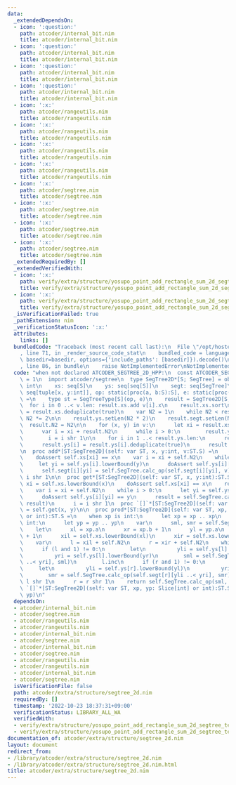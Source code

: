 ```yaml
---
data:
  _extendedDependsOn:
  - icon: ':question:'
    path: atcoder/internal_bit.nim
    title: atcoder/internal_bit.nim
  - icon: ':question:'
    path: atcoder/internal_bit.nim
    title: atcoder/internal_bit.nim
  - icon: ':question:'
    path: atcoder/internal_bit.nim
    title: atcoder/internal_bit.nim
  - icon: ':question:'
    path: atcoder/internal_bit.nim
    title: atcoder/internal_bit.nim
  - icon: ':x:'
    path: atcoder/rangeutils.nim
    title: atcoder/rangeutils.nim
  - icon: ':x:'
    path: atcoder/rangeutils.nim
    title: atcoder/rangeutils.nim
  - icon: ':x:'
    path: atcoder/rangeutils.nim
    title: atcoder/rangeutils.nim
  - icon: ':x:'
    path: atcoder/rangeutils.nim
    title: atcoder/rangeutils.nim
  - icon: ':x:'
    path: atcoder/segtree.nim
    title: atcoder/segtree.nim
  - icon: ':x:'
    path: atcoder/segtree.nim
    title: atcoder/segtree.nim
  - icon: ':x:'
    path: atcoder/segtree.nim
    title: atcoder/segtree.nim
  - icon: ':x:'
    path: atcoder/segtree.nim
    title: atcoder/segtree.nim
  _extendedRequiredBy: []
  _extendedVerifiedWith:
  - icon: ':x:'
    path: verify/extra/structure/yosupo_point_add_rectangle_sum_2d_segtree_test.nim
    title: verify/extra/structure/yosupo_point_add_rectangle_sum_2d_segtree_test.nim
  - icon: ':x:'
    path: verify/extra/structure/yosupo_point_add_rectangle_sum_2d_segtree_test.nim
    title: verify/extra/structure/yosupo_point_add_rectangle_sum_2d_segtree_test.nim
  _isVerificationFailed: true
  _pathExtension: nim
  _verificationStatusIcon: ':x:'
  attributes:
    links: []
  bundledCode: "Traceback (most recent call last):\n  File \"/opt/hostedtoolcache/Python/3.10.8/x64/lib/python3.10/site-packages/onlinejudge_verify/documentation/build.py\"\
    , line 71, in _render_source_code_stat\n    bundled_code = language.bundle(stat.path,\
    \ basedir=basedir, options={'include_paths': [basedir]}).decode()\n  File \"/opt/hostedtoolcache/Python/3.10.8/x64/lib/python3.10/site-packages/onlinejudge_verify/languages/nim.py\"\
    , line 86, in bundle\n    raise NotImplementedError\nNotImplementedError\n"
  code: "when not declared ATCODER_SEGTREE_2D_HPP:\n  const ATCODER_SEGTREE_2D_HPP*\
    \ = 1\n  import atcoder/segtree\n  type SegTree2D*[S; SegTree] = object\n    N2:\
    \ int\n    xs: seq[S]\n    ys: seq[seq[S]]\n    segt: seq[SegTree]\n\n  proc initSegTree2D*[S](v:\
    \ seq[tuple[x, y:int]], op: static[proc(a, b:S):S], e: static[proc():S]):auto\
    \ =\n    type st = SegTreeType[S](op, e)\n    result = SegTree2D[S, st]()\n  \
    \  for i in 0 ..< v.len: result.xs.add v[i].x\n    result.xs.sort\n    result.xs\
    \ = result.xs.deduplicate(true)\n    var N2 = 1\n    while N2 < result.xs.len:\
    \ N2 *= 2\n\n    result.ys.setLen(N2 * 2)\n    result.segt.setLen(N2 * 2)\n  \
    \  result.N2 = N2\n\n    for (x, y) in v:\n      let xi = result.xs.lowerBound(x)\n\
    \      var i = xi + result.N2\n      while i > 0:\n        result.ys[i].add y\n\
    \        i = i shr 1\n\n    for i in 1 ..< result.ys.len:\n      result.ys[i].sort\n\
    \      result.ys[i] = result.ys[i].deduplicate(true)\n      result.segt[i].init(result.ys[i].len)\n\
    \n  proc add*[ST:SegTree2D](self: var ST, x, y:int, v:ST.S) =\n    let xi = self.xs.lowerBound(x)\n\
    \    doAssert self.xs[xi] == x\n    var i = xi + self.N2\n    while i > 0:\n \
    \     let yi = self.ys[i].lowerBound(y)\n      doAssert self.ys[i][yi] == y\n\
    \      self.segt[i][yi] = self.SegTree.calc_op(self.segt[i][yi], v)\n      i =\
    \ i shr 1\n\n  proc get*[ST:SegTree2D](self: var ST, x, y:int):ST.S =\n    let\
    \ xi = self.xs.lowerBound(x)\n    doAssert self.xs[xi] == x\n    result = self.SegTree.calc_e()\n\
    \    var i = xi + self.N2\n    while i > 0:\n      let yi = self.ys[i].lowerBound(y)\n\
    \      doAssert self.ys[i][yi] == y\n      result = self.SegTree.calc_op(self.segt[i][yi],\
    \ result)\n      i = i shr 1\n  proc `[]`*[ST:SegTree2D](self: var ST, x, y:int):ST.S\
    \ = self.get(x, y)\n\n  proc prod*[ST:SegTree2D](self: var ST, xp, yp: Slice[int]\
    \ or int):ST.S =\n    when xp is int:\n      let xp = xp .. xp\n    when yp is\
    \ int:\n      let yp = yp .. yp\n    var\n      sml, smr = self.SegTree.calc_e()\n\
    \    let\n      xl = xp.a\n      xr = xp.b + 1\n      yl = yp.a\n      yr = yp.b\
    \ + 1\n      xil = self.xs.lowerBound(xl)\n      xir = self.xs.lowerBound(xr)\n\
    \    var\n      l = xil + self.N2\n      r = xir + self.N2\n    while l < r:\n\
    \      if (l and 1) != 0:\n        let\n          yli = self.ys[l].lowerBound(yl)\n\
    \          yri = self.ys[l].lowerBound(yr)\n        sml = self.SegTree.calc_op(self.segt[l][yli\
    \ ..< yri], sml)\n        l.inc\n      if (r and 1) != 0:\n        r.dec\n   \
    \     let\n          yli = self.ys[r].lowerBound(yl)\n          yri = self.ys[r].lowerBound(yr)\n\
    \        smr = self.SegTree.calc_op(self.segt[r][yli ..< yri], smr)\n      l =\
    \ l shr 1\n      r = r shr 1\n    return self.SegTree.calc_op(sml, smr)\n  proc\
    \ `[]`*[ST:SegTree2D](self: var ST, xp, yp: Slice[int] or int):ST.S = self.prod(xp,\
    \ yp)\n"
  dependsOn:
  - atcoder/internal_bit.nim
  - atcoder/segtree.nim
  - atcoder/rangeutils.nim
  - atcoder/rangeutils.nim
  - atcoder/internal_bit.nim
  - atcoder/segtree.nim
  - atcoder/internal_bit.nim
  - atcoder/segtree.nim
  - atcoder/rangeutils.nim
  - atcoder/rangeutils.nim
  - atcoder/internal_bit.nim
  - atcoder/segtree.nim
  isVerificationFile: false
  path: atcoder/extra/structure/segtree_2d.nim
  requiredBy: []
  timestamp: '2022-10-23 18:37:31+09:00'
  verificationStatus: LIBRARY_ALL_WA
  verifiedWith:
  - verify/extra/structure/yosupo_point_add_rectangle_sum_2d_segtree_test.nim
  - verify/extra/structure/yosupo_point_add_rectangle_sum_2d_segtree_test.nim
documentation_of: atcoder/extra/structure/segtree_2d.nim
layout: document
redirect_from:
- /library/atcoder/extra/structure/segtree_2d.nim
- /library/atcoder/extra/structure/segtree_2d.nim.html
title: atcoder/extra/structure/segtree_2d.nim
---
```

